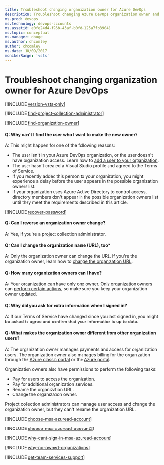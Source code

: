 ```yaml
---
title: Troubleshoot changing organization owner for Azure DevOps 
description: Troubleshoot changing Azure DevOps organization owner and organization name (URL), learn about the difference between an organization owner and an organization user, and read frequently asked questions.
ms.prod: devops
ms.technology: devops-accounts
ms.assetid: e0fe24d4-f76b-43af-b0fd-125a7fb39042
ms.topic: conceptual
ms.manager: douge
ms.author: chcomley
author: chcomley
ms.date: 10/09/2017
monikerRange: 'vsts'
---
```


# Troubleshoot changing organization owner for Azure DevOps

[!INCLUDE [version-vsts-only](../../_shared/version-vsts-only.md)]

<a name="find-owner-pca"></a>

[!INCLUDE [find-project-collection-administrator](../../_shared/qa-find-project-collection-administrator.md)]

[!INCLUDE [find-organization-owner](../../_shared/qa-find-organization-owner.md)]

<a name="NoNewOwner"></a>

#### Q: Why can't I find the user who I want to make the new owner?

A: This might happen for one of the following reasons:

*	The user isn't in your Azure DevOps organization, or the user doesn't have organization access. Learn how to [add a user to your organization](add-organization-users-from-user-hub.md).  
*	The user hasn't created a Visual Studio profile and agreed to the Terms of Service.  
*	If you recently added this person to your organization, you might experience a delay before the user appears in the possible organization owners list.  
*	If your organization uses Azure Active Directory to control access, directory members don't appear in the possible organization owners list until they meet the requirements described in this article.

[!INCLUDE [recover-password](../../_shared/qa-recover-password.md)]

#### Q: Can I reverse an organization owner change?

A: Yes, if you're a project collection administrator.

#### Q: Can I change the organization name (URL), too?

A: Only the organization owner can change the URL. If you're the organization owner, learn how to [change the organization URL](rename-vsts-organization.md).

#### Q: How many organization owners can I have?

A:	Your organization can have only one owner. Only organization owners can [perform certain actions](#owner-differences), so make sure you keep your organization owner updated.

#### Q: Why did you ask for extra information when I signed in?

A: If our Terms of Service have changed since you last signed in, you might be asked to agree and confirm that your information is up to date.

<a name="owner-differences"></a>

#### Q: What makes the organization owner different from other organization users?

A: The organization owner manages payments and access for organization users. The organization owner also manages billing for the organization through the [Azure classic portal](https://manage.windowsazure.com/) or the [Azure portal](https://portal.azure.com). 

Organization owners also have permissions to perform the following tasks:

*	Pay for users to access the organization.
*	Pay for additional organization services.
*	Rename the organization URL.
*	Change the organization owner.

Project collection administrators can manage user access and change the organization owner, but they can't rename the organization URL.

<a name="ChooseOrgAcctMSAcct"></a>

[!INCLUDE [choose-msa-azuread-account](../../_shared/qa-choose-msa-azuread-account.md)]

[!INCLUDE [choose-msa-azuread-account2](../../_shared/qa-choose-msa-azuread-account2.md)]

[!INCLUDE [why-cant-sign-in-msa-azuread-account](../../_shared/qa-why-cant-sign-in-msa-azuread-account.md)]

[!INCLUDE [why-no-owned-organizations](../../_shared/qa-why-no-owned-organizations.md)]

<a name="get-support"></a>

[!INCLUDE [get-team-services-support](../../_shared/qa-get-vsts-support.md)]

